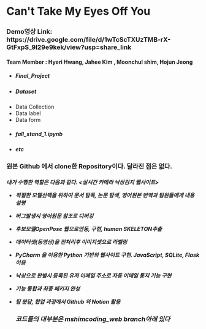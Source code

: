 <h1> Can't Take My Eyes Off You </h1>

<h3> Demo영상 Link: https://drive.google.com/file/d/1wTcScTXUzTMB-rX-GtFxpS_9l29e9kek/view?usp=share_link

#### Team Member : Hyeri Hwang, Jahee Kim , Moonchul shim, Hojun Jeong

- <h5> Final_Project
- <h5> Dataset
- Data Collection
- Data label
- Data form
- <h5> fall_stand_1.ipynb
- <h5> etc


<h3> 원본 Github 에서 clone한 Repository이다. 달라진 점은 없다. 
<h5> 내가 수행한 역할은 다음과 같다.
<실시간 카메라 낙상감지 웹사이트>

  
- 적절한 모델선택을 위하여 문서 탐독, 논문 탐색, 영어원본 번역과 팀원들에게 내용 설명
- 버그발생시 영어원문 참조로 디버깅
- 후보모델OpenPose 웹으로연동, 구현, human SKELETON추출
- 데이터셋(동영상)을 전처리후 이미지셋으로 라벨링
- PyCharm 을 이용한 Python 기반의 웹사이트 구현. JavaScript, SQLite, Flask 이용
- 낙상으로 판별시 등록된 유저 이메일 주소로 자동 이메일 통지 기능 구현
- 기능 통합과 최종 페키지 완성
- 팀 분담, 협업 과정에서 Github 와 Notion 활용
  
  
 
  <h3> 코드들의 대부분은 mshimcoding_web branch아래 있다
